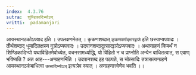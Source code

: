```yaml
---
index:  4.3.76
sutra:  शुण्डिकादिभ्योऽण्
vritti:  padamanjari
---
```


आयस्थानठकोऽपवाद इति । उपलक्षणमेतत् । कृकणशब्दात् `कृकणपर्णाद्भारद्वाजे` इति छस्याप्यपवादः । तीर्थशब्दाद् धूमादिलक्षस्य वुञोऽप्यपवादः । उदपानशब्दादुत्साद्यञोऽप्यपवादः ।
अथाण्ग्रहणं किमर्थं न शिण्डिकादिभ्यो यथाविहितमेवोच्येत, वचनसामर्ध्याद्धि, यो विहितो न च प्राप्नोति अन्येन बाधितत्वात्, स एवाण् भविष्यति ? अत आह---अण्ग्रहणमिति । उदपानशब्द इह पठ्यते, स चोत्सादिः तत्रासत्यण्ग्रहणे आयस्थानठकंबाधित्वा `उत्सादिभ्योऽञ्` इत्यञेव स्यात् । अण्ग्रहणात्त्वेणेव भवति ।।
